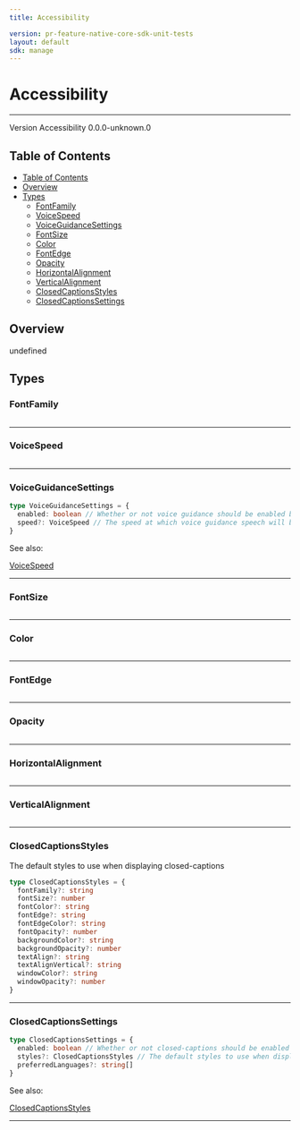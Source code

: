 ```yaml
---
title: Accessibility

version: pr-feature-native-core-sdk-unit-tests
layout: default
sdk: manage
---
```


# Accessibility

---

Version Accessibility 0.0.0-unknown.0

## Table of Contents

- [Table of Contents](#table-of-contents)
- [Overview](#overview)
- [Types](#types)
  - [FontFamily](#fontfamily)
  - [VoiceSpeed](#voicespeed)
  - [VoiceGuidanceSettings](#voiceguidancesettings)
  - [FontSize](#fontsize)
  - [Color](#color)
  - [FontEdge](#fontedge)
  - [Opacity](#opacity)
  - [HorizontalAlignment](#horizontalalignment)
  - [VerticalAlignment](#verticalalignment)
  - [ClosedCaptionsStyles](#closedcaptionsstyles)
  - [ClosedCaptionsSettings](#closedcaptionssettings)

## Overview

undefined

## Types

### FontFamily

```typescript

```

---

### VoiceSpeed

```typescript

```

---

### VoiceGuidanceSettings

```typescript
type VoiceGuidanceSettings = {
  enabled: boolean // Whether or not voice guidance should be enabled by default
  speed?: VoiceSpeed // The speed at which voice guidance speech will be read back to the user
}
```

See also:

[VoiceSpeed](#voicespeed)

---

### FontSize

```typescript

```

---

### Color

```typescript

```

---

### FontEdge

```typescript

```

---

### Opacity

```typescript

```

---

### HorizontalAlignment

```typescript

```

---

### VerticalAlignment

```typescript

```

---

### ClosedCaptionsStyles

The default styles to use when displaying closed-captions

```typescript
type ClosedCaptionsStyles = {
  fontFamily?: string
  fontSize?: number
  fontColor?: string
  fontEdge?: string
  fontEdgeColor?: string
  fontOpacity?: number
  backgroundColor?: string
  backgroundOpacity?: number
  textAlign?: string
  textAlignVertical?: string
  windowColor?: string
  windowOpacity?: number
}
```

---

### ClosedCaptionsSettings

```typescript
type ClosedCaptionsSettings = {
  enabled: boolean // Whether or not closed-captions should be enabled by default
  styles?: ClosedCaptionsStyles // The default styles to use when displaying closed-captions
  preferredLanguages?: string[]
}
```

See also:

[ClosedCaptionsStyles](#closedcaptionsstyles)

---

